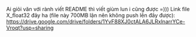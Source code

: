 Ai giỏi văn với rành viết README thì viết giùm lun i cũng được =)))
Link file X_float32 đây ha (file này 700MB lận nên không push lên đây được): https://drive.google.com/drive/folders/1YvF88XJ0ctALA6JLRxlnarrYCe-Vroqt?usp=sharing
